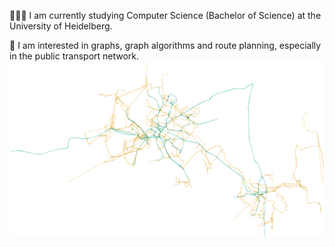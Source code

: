 👨🏻‍💻 I am currently studying Computer Science (Bachelor of Science) at the University of Heidelberg. 

🚋 I am interested in graphs, graph algorithms and route planning, especially in the public transport network.
![RNV Plot](rnv_draw.png "Plot of the Rhein Neckar Verbund public transport network")
